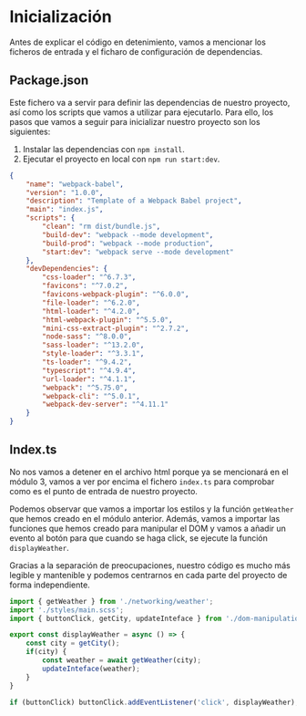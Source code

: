 # Inicialización

Antes de explicar el código en detenimiento, vamos a mencionar los ficheros de entrada y el ficharo de configuración de dependencias.

## Package.json


Este fichero va a servir para definir las dependencias de nuestro proyecto, así como los scripts que vamos a utilizar para ejecutarlo. Para ello, los pasos que vamos a seguir para inicializar nuestro proyecto son los siguientes:

1. Instalar las dependencias con `npm install`.
2. Ejecutar el proyecto en local con `npm run start:dev`.

```json
{
    "name": "webpack-babel",
    "version": "1.0.0",
    "description": "Template of a Webpack Babel project",
    "main": "index.js",
    "scripts": {
        "clean": "rm dist/bundle.js",
        "build-dev": "webpack --mode development",
        "build-prod": "webpack --mode production",
        "start:dev": "webpack serve --mode development"
    },
    "devDependencies": {
        "css-loader": "^6.7.3",
        "favicons": "^7.0.2",
        "favicons-webpack-plugin": "^6.0.0",
        "file-loader": "^6.2.0",
        "html-loader": "^4.2.0",
        "html-webpack-plugin": "^5.5.0",
        "mini-css-extract-plugin": "^2.7.2",
        "node-sass": "^8.0.0",
        "sass-loader": "^13.2.0",
        "style-loader": "^3.3.1",
        "ts-loader": "^9.4.2",
        "typescript": "^4.9.4",
        "url-loader": "^4.1.1",
        "webpack": "^5.75.0",
        "webpack-cli": "^5.0.1",
        "webpack-dev-server": "^4.11.1"
    }
}
```

## Index.ts

No nos vamos a detener en el archivo html porque ya se mencionará en el módulo 3, vamos a ver por encima el fichero `index.ts` para comprobar como es el punto de entrada de nuestro proyecto.

Podemos observar que vamos a importar los estilos y la función `getWeather` que hemos creado en el módulo anterior. Además, vamos a importar las funciones que hemos creado para manipular el DOM y vamos a añadir un evento al botón para que cuando se haga click, se ejecute la función `displayWeather`.

Gracias a la separación de preocupaciones, nuestro código es mucho más legible y mantenible y podemos centrarnos en cada parte del proyecto de forma independiente.

```javascript
import { getWeather } from './networking/weather';
import './styles/main.scss';
import { buttonClick, getCity, updateInteface } from './dom-manipulation/domManipulation';

export const displayWeather = async () => {
    const city = getCity();
    if(city) {
        const weather = await getWeather(city);
        updateInteface(weather);
    } 
}

if (buttonClick) buttonClick.addEventListener('click', displayWeather);
```